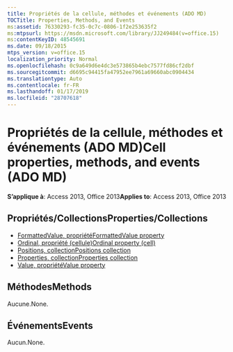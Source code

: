 ```yaml
---
title: Propriétés de la cellule, méthodes et événements (ADO MD)
TOCTitle: Properties, Methods, and Events
ms:assetid: 76330293-fc35-0c7c-0806-1f2e253635f2
ms:mtpsurl: https://msdn.microsoft.com/library/JJ249484(v=office.15)
ms:contentKeyID: 48545691
ms.date: 09/18/2015
mtps_version: v=office.15
localization_priority: Normal
ms.openlocfilehash: 0c9a649d6e4dc3e573865b4ebc7577fd86cf2dbf
ms.sourcegitcommit: d6695c94415fa47952ee7961a69660abc0904434
ms.translationtype: Auto
ms.contentlocale: fr-FR
ms.lasthandoff: 01/17/2019
ms.locfileid: "28707618"
---
```

# <a name="cell-properties-methods-and-events-ado-md"></a><span data-ttu-id="0b2bf-102">Propriétés de la cellule, méthodes et événements (ADO MD)</span><span class="sxs-lookup"><span data-stu-id="0b2bf-102">Cell properties, methods, and events (ADO MD)</span></span>

<span data-ttu-id="0b2bf-103">**S’applique à**: Access 2013, Office 2013</span><span class="sxs-lookup"><span data-stu-id="0b2bf-103">**Applies to**: Access 2013, Office 2013</span></span>

## <a name="propertiescollections"></a><span data-ttu-id="0b2bf-104">Propriétés/Collections</span><span class="sxs-lookup"><span data-stu-id="0b2bf-104">Properties/Collections</span></span>

- [<span data-ttu-id="0b2bf-105">FormattedValue, propriété</span><span class="sxs-lookup"><span data-stu-id="0b2bf-105">FormattedValue property</span></span>](formattedvalue-property-ado-md.md)
- [<span data-ttu-id="0b2bf-106">Ordinal, propriété (cellule)</span><span class="sxs-lookup"><span data-stu-id="0b2bf-106">Ordinal property (cell)</span></span>](ordinal-property-ado-md-cell.md)
- [<span data-ttu-id="0b2bf-107">Positions, collection</span><span class="sxs-lookup"><span data-stu-id="0b2bf-107">Positions collection</span></span>](positions-collection-ado-md.md)
- [<span data-ttu-id="0b2bf-108">Properties, collection</span><span class="sxs-lookup"><span data-stu-id="0b2bf-108">Properties collection</span></span>](properties-collection-ado.md)
- [<span data-ttu-id="0b2bf-109">Value, propriété</span><span class="sxs-lookup"><span data-stu-id="0b2bf-109">Value property</span></span>](value-property-ado-md.md)

## <a name="methods"></a><span data-ttu-id="0b2bf-110">Méthodes</span><span class="sxs-lookup"><span data-stu-id="0b2bf-110">Methods</span></span>

<span data-ttu-id="0b2bf-111">Aucune.</span><span class="sxs-lookup"><span data-stu-id="0b2bf-111">None.</span></span>

## <a name="events"></a><span data-ttu-id="0b2bf-112">Événements</span><span class="sxs-lookup"><span data-stu-id="0b2bf-112">Events</span></span>

<span data-ttu-id="0b2bf-113">Aucun.</span><span class="sxs-lookup"><span data-stu-id="0b2bf-113">None.</span></span>

